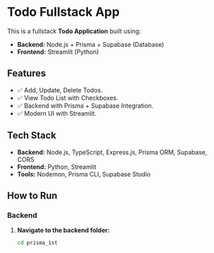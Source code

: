 # **Todo Fullstack App**

This is a fullstack **Todo Application** built using:

- **Backend:** Node.js + Prisma + Supabase (Database)
- **Frontend:** Streamlit (Python)

## **Features**
- ✅ Add, Update, Delete Todos.
- ✅ View Todo List with Checkboxes.
- ✅ Backend with Prisma + Supabase Integration.
- ✅ Modern UI with Streamlit.

## **Tech Stack**
- **Backend:** Node.js, TypeScript, Express.js, Prisma ORM, Supabase, CORS
- **Frontend:** Python, Streamlit
- **Tools:** Nodemon, Prisma CLI, Supabase Studio

## **How to Run**

### **Backend**
1. **Navigate to the backend folder:**  
   ```bash
   cd prisma_1st
